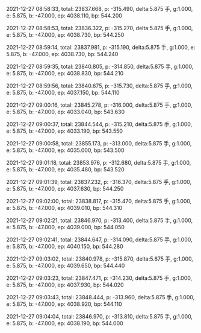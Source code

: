 2021-12-27 08:58:33, total: 23837.668, p: -315.490, delta:5.875 手, g:1.000, e: 5.875, b: -47.000, ep: 4038.110, bp: 544.200

2021-12-27 08:58:53, total: 23836.322, p: -315.270, delta:5.875 手, g:1.000, e: 5.875, b: -47.000, ep: 4038.730, bp: 544.250

2021-12-27 08:59:14, total: 23837.981, p: -315.190, delta:5.875 手, g:1.000, e: 5.875, b: -47.000, ep: 4038.730, bp: 544.240

2021-12-27 08:59:35, total: 23840.805, p: -314.850, delta:5.875 手, g:1.000, e: 5.875, b: -47.000, ep: 4038.830, bp: 544.210

2021-12-27 08:59:56, total: 23840.675, p: -315.730, delta:5.875 手, g:1.000, e: 5.875, b: -47.000, ep: 4037.150, bp: 544.110

2021-12-27 09:00:16, total: 23845.278, p: -316.000, delta:5.875 手, g:1.000, e: 5.875, b: -47.000, ep: 4033.040, bp: 543.630

2021-12-27 09:00:37, total: 23844.544, p: -315.210, delta:5.875 手, g:1.000, e: 5.875, b: -47.000, ep: 4033.190, bp: 543.550

2021-12-27 09:00:58, total: 23855.173, p: -313.000, delta:5.875 手, g:1.000, e: 5.875, b: -47.000, ep: 4035.000, bp: 543.500

2021-12-27 09:01:18, total: 23853.976, p: -312.680, delta:5.875 手, g:1.000, e: 5.875, b: -47.000, ep: 4035.480, bp: 543.520

2021-12-27 09:01:39, total: 23837.232, p: -316.370, delta:5.875 手, g:1.000, e: 5.875, b: -47.000, ep: 4037.630, bp: 544.250

2021-12-27 09:02:00, total: 23838.817, p: -315.470, delta:5.875 手, g:1.000, e: 5.875, b: -47.000, ep: 4039.010, bp: 544.310

2021-12-27 09:02:21, total: 23846.970, p: -313.400, delta:5.875 手, g:1.000, e: 5.875, b: -47.000, ep: 4039.000, bp: 544.050

2021-12-27 09:02:41, total: 23844.647, p: -314.090, delta:5.875 手, g:1.000, e: 5.875, b: -47.000, ep: 4040.150, bp: 544.280

2021-12-27 09:03:02, total: 23840.978, p: -315.870, delta:5.875 手, g:1.000, e: 5.875, b: -47.000, ep: 4039.650, bp: 544.440

2021-12-27 09:03:23, total: 23847.471, p: -314.230, delta:5.875 手, g:1.000, e: 5.875, b: -47.000, ep: 4037.930, bp: 544.020

2021-12-27 09:03:43, total: 23848.444, p: -313.960, delta:5.875 手, g:1.000, e: 5.875, b: -47.000, ep: 4038.920, bp: 544.110

2021-12-27 09:04:04, total: 23846.970, p: -313.810, delta:5.875 手, g:1.000, e: 5.875, b: -47.000, ep: 4038.190, bp: 544.000